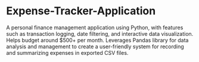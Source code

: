 # Expense-Tracker-Application
A personal finance management application using Python, with features such as transaction logging, date filtering, and interactive data visualization. Helps budget around $500+ per month.
Leverages Pandas library for data analysis and management to create a user-friendly system for recording and summarizing expenses in exported CSV files.
